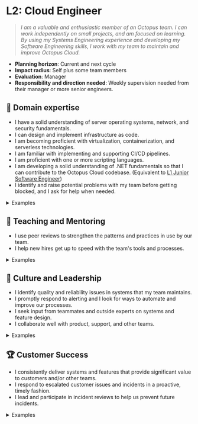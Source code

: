 # L2: Cloud Engineer

> _I am a valuable and enthusiastic member of an Octopus team. I can work independently on small projects, and am focused on learning. By using my Systems Engineering experience and 
> developing my Software Engineering skills, I work with my team to maintain and improve Octopus Cloud._

- **Planning horizon**: Current and next cycle
- **Impact radius**: Self plus some team members
- **Evaluation**: Manager
- **Responsibility and direction needed**: Weekly supervision needed from their manager or more senior engineers.

## 🦉 Domain expertise

- I have a solid understanding of server operating systems, network, and security fundamentals.
- I can design and implement infrastructure as code.
- I am becoming proficient with virtualization, containerization, and serverless technologies.
- I am familiar with implementing and supporting CI/CD pipelines.
- I am proficient with one or more scripting languages.
- I am developing a solid understanding of .NET fundamentals so that I can contribute to the Octopus Cloud codebase. (Equivalent to [L1 Junior Software Engineer](../Software-Engineering/L1-Junior-Software-Engineer.md))
- I identify and raise potential problems with my team before getting blocked, and I ask for help when needed.

<details>
<summary>Examples</summary>

- I completed maintenance work on Octopus Cloud, relying on my knowledge and experience, and reached out for guidance from my more-experienced teammates.
- I self-assigned a task, discussed it with a team member, and completed the work to a high standard.
- My early testing for a dependency upgrade project indicated a potential issue, which I raised and discussed with my team.

</details>

## 🌱 Teaching and Mentoring

- I use peer reviews to strengthen the patterns and practices in use by our team.
- I help new hires get up to speed with the team's tools and processes.

<details>
<summary>Examples</summary>

- I gave feedback during a retrospective or incident postmortem that resulted in a process improvement.
- I can provide basic training to help others become productive with our tools.

</details>

## 🧭 Culture and Leadership

- I identify quality and reliability issues in systems that my team maintains.
- I promptly respond to alerting and I look for ways to automate and improve our processes.  
- I seek input from teammates and outside experts on systems and feature design.
- I collaborate well with product, support, and other teams.

<details>
<summary>Examples</summary>

- I noticed a configuration setting or section of code that could cause an issue, and I modified it to prevent the issue.
- I was assigned a task that could be improved through automation, and I reached out to my team lead to collaborate with me.
- When my product manager and my team lead asked me to do two things as the top priority, I got them together in a conversation so we could work it out as a team.

</details>

## 🏆 Customer Success

- I consistently deliver systems and features that provide significant value to customers and/or other teams.
- I respond to escalated customer issues and incidents in a proactive, timely fashion.
- I lead and participate in incident reviews to help us prevent future incidents.

<details>
<summary>Examples</summary>

- The team assigned me work last cycle based on customer needs and I completed this work diligently.
- A customer issue was escalated to my team, which I investigated and fixed.

</details>